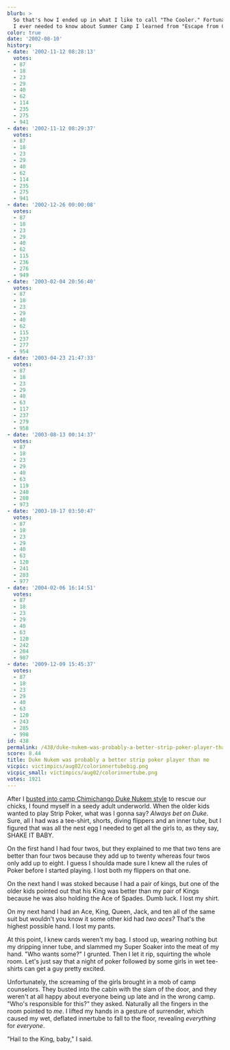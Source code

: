 ```yaml
---
blurb: >
  So that's how I ended up in what I like to call "The Cooler." Fortunately, everything
  I ever needed to know about Summer Camp I learned from "Escape from Castle Wolfenstein..."
color: true
date: '2002-08-10'
history:
- date: '2002-11-12 08:28:13'
  votes:
  - 87
  - 18
  - 23
  - 29
  - 40
  - 62
  - 114
  - 235
  - 275
  - 941
- date: '2002-11-12 08:29:37'
  votes:
  - 87
  - 18
  - 23
  - 29
  - 40
  - 62
  - 114
  - 235
  - 275
  - 941
- date: '2002-12-26 00:00:08'
  votes:
  - 87
  - 18
  - 23
  - 29
  - 40
  - 62
  - 115
  - 236
  - 276
  - 949
- date: '2003-02-04 20:56:40'
  votes:
  - 87
  - 18
  - 23
  - 29
  - 40
  - 62
  - 115
  - 237
  - 277
  - 954
- date: '2003-04-23 21:47:33'
  votes:
  - 87
  - 18
  - 23
  - 29
  - 40
  - 63
  - 117
  - 237
  - 279
  - 958
- date: '2003-08-13 00:14:37'
  votes:
  - 87
  - 18
  - 23
  - 29
  - 40
  - 63
  - 119
  - 240
  - 280
  - 973
- date: '2003-10-17 03:50:47'
  votes:
  - 87
  - 18
  - 23
  - 29
  - 40
  - 63
  - 120
  - 241
  - 283
  - 977
- date: '2004-02-06 16:14:51'
  votes:
  - 87
  - 18
  - 23
  - 29
  - 40
  - 63
  - 120
  - 242
  - 284
  - 987
- date: '2009-12-09 15:45:37'
  votes:
  - 87
  - 18
  - 23
  - 29
  - 40
  - 63
  - 120
  - 243
  - 285
  - 998
id: 438
permalink: /438/duke-nukem-was-probably-a-better-strip-poker-player-than-me/
score: 8.44
title: Duke Nukem was probably a better strip poker player than me
vicpic: victimpics/aug02/colorinnertubebig.png
vicpic_small: victimpics/aug02/colorinnertube.png
votes: 1921
---
```


After I [busted into camp Chimichango Duke Nukem
style](%ARTICLE[429]%) to rescue our chicks, I found myself in a
seedy adult underworld. When the older kids wanted to play Strip Poker,
what was I gonna say? *Always bet on Duke*. Sure, all I had was a
tee-shirt, shorts, diving flippers and an inner tube, but I figured that
was all the nest egg I needed to get all the girls to, as they say,
SHAKE IT BABY.

On the first hand I had four twos, but they explained to me that two
tens are better than four twos because they add up to twenty whereas
four twos only add up to eight. I guess I shoulda made sure I knew all
the rules of Poker before I started playing. I lost both my flippers on
that one.

On the next hand I was stoked because I had a pair of kings, but one of
the older kids pointed out that his King was better than my pair of
Kings because he was also holding the Ace of Spades. Dumb luck. I lost
my shirt.

On my next hand I had an Ace, King, Queen, Jack, and ten all of the same
suit but wouldn't you know it some other kid had *two aces?* That's the
highest possible hand. I lost my pants.

At this point, I knew cards weren't my bag. I stood up, wearing nothing
but my dripping inner tube, and slammed my Super Soaker into the meat of
my hand. "Who wants some?" I grunted. Then I let it rip, squirting the
whole room. Let's just say that a night of poker followed by some girls
in wet tee-shirts can get a guy pretty excited.

Unfortunately, the screaming of the girls brought in a mob of camp
counselors. They busted into the cabin with the slam of the door, and
they weren't at all happy about everyone being up late and in the wrong
camp. "Who's responsible for this?" they asked. Naturally all the
fingers in the room pointed to *me*. I lifted my hands in a gesture of
surrender, which caused my wet, deflated innertube to fall to the floor,
revealing *everything* for *everyone*.

"Hail to the King, baby," I said.
